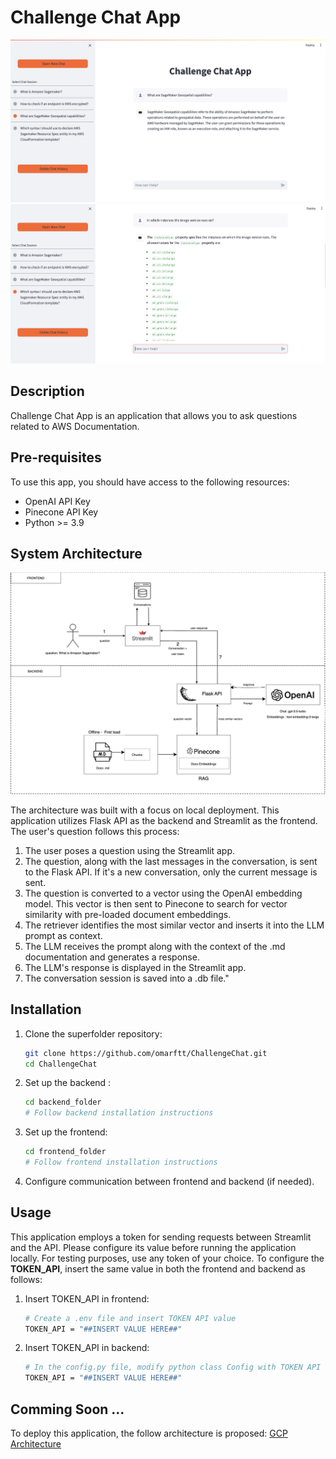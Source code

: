 # Challenge Chat App 

![System Architecture](images/app.png)
![System Architecture](images/app2.png)

## Description
Challenge Chat App is an application that allows you to ask questions related to AWS Documentation.

## Pre-requisites
To use this app, you should have access to the following resources:
- OpenAI API Key
- Pinecone API Key
- Python >= 3.9

## System Architecture
![System Architecture](images/Local.png)

The architecture was built with a focus on local deployment. This application utilizes Flask API as the backend and Streamlit as the frontend. The user's question follows this process:
1. The user poses a question using the Streamlit app.
2. The question, along with the last messages in the conversation, is sent to the Flask API. If it's a new conversation, only the current message is sent.
3. The question is converted to a vector using the OpenAI embedding model. This vector is then sent to Pinecone to search for vector similarity with pre-loaded document embeddings.
4. The retriever identifies the most similar vector and inserts it into the LLM prompt as context.
5. The LLM receives the prompt along with the context of the .md documentation and generates a response.
5. The LLM's response is displayed in the Streamlit app.
7. The conversation session is saved into a .db file."

## Installation

1. Clone the superfolder repository:
    ```bash
    git clone https://github.com/omarftt/ChallengeChat.git
    cd ChallengeChat
    ```

2. Set up the backend :
    ```bash
    cd backend_folder
    # Follow backend installation instructions
    ```

3. Set up the frontend:
    ```bash
    cd frontend_folder
    # Follow frontend installation instructions
    ```

4. Configure communication between frontend and backend (if needed).

## Usage
This application employs a token for sending requests between Streamlit and the API. Please configure its value before running the application locally. For testing purposes, use any token of your choice. To configure the **TOKEN_API**, insert the same value in both the frontend and backend as follows:

1. Insert TOKEN_API in frontend:
    ```bash
    # Create a .env file and insert TOKEN API value
    TOKEN_API = "##INSERT VALUE HERE##"
    ```
2. Insert TOKEN_API in backend:
    ```bash
    # In the config.py file, modify python class Config with TOKEN API value
    TOKEN_API = "##INSERT VALUE HERE##"
    ```


## Comming Soon ... 
To deploy this application, the follow architecture is proposed:
[GCP Architecture](https://res.cloudinary.com/unicloud010/image/upload/v1707173041/GCP_apdqhg.png)


